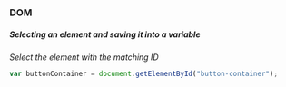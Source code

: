 ### DOM

##### Selecting an element and saving it into a variable
*Select the element with the matching ID*
```js
var buttonContainer = document.getElementById("button-container");
```

